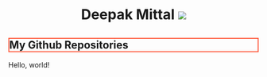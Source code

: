 <div align="center">
  <h1>Deepak Mittal <a href="https://github.com/yesdeepakmittal"target="_blank"><img src="https://img.shields.io/github/followers/yesdeepakmittal?style=social"></a></h1>
</div>

<div>
<h2 style="border:2px solid Tomato;">My Github Repositories</h2>
  <p>Hello, world!</p>
</div>
